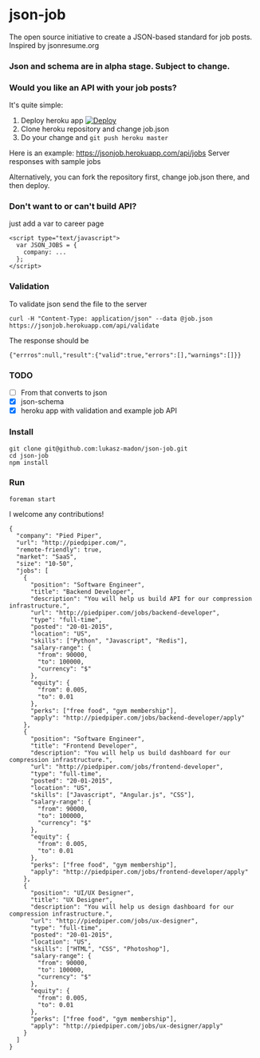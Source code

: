 # json-job

The open source initiative to create a JSON-based standard for job posts. Inspired by jsonresume.org

### Json and schema are in alpha stage. Subject to change.

### Would you like an API with your job posts?

It's quite simple:

1. Deploy heroku app [![Deploy](https://www.herokucdn.com/deploy/button.png)](https://heroku.com/deploy)
1. Clone heroku repository and change job.json
1. Do your change and `git push heroku master`

Here is an example:
https://jsonjob.herokuapp.com/api/jobs
Server responses with sample jobs

Alternatively, you can fork the repository first, change job.json there, and then deploy.

### Don't want to or can't build API?

just add a var to career page

```
<script type="text/javascript">
  var JSON_JOBS = {
  	company: ...
  }; 
</script>
```

### Validation

To validate json send the file to the server
```
curl -H "Content-Type: application/json" --data @job.json https://jsonjob.herokuapp.com/api/validate
```
The response should be
```
{"errros":null,"result":{"valid":true,"errors":[],"warnings":[]}}
```

### TODO
- [ ] From that converts to json
- [x] json-schema
- [x] heroku app with validation and example job API

### Install

```
git clone git@github.com:lukasz-madon/json-job.git
cd json-job
npm install
```

### Run

```foreman start```

I welcome any contributions!

```
{
  "company": "Pied Piper",
  "url": "http://piedpiper.com/",
  "remote-friendly": true,
  "market": "SaaS",
  "size": "10-50",
  "jobs": [
    {
      "position": "Software Engineer",
      "title": "Backend Developer",
      "description": "You will help us build API for our compression infrastructure.",
      "url": "http://piedpiper.com/jobs/backend-developer",
      "type": "full-time",
      "posted": "20-01-2015",
      "location": "US",
      "skills": ["Python", "Javascript", "Redis"],
      "salary-range": {
        "from": 90000,
        "to": 100000,
        "currency": "$"
      },
      "equity": {
        "from": 0.005,
        "to": 0.01
      },
      "perks": ["free food", "gym membership"],
      "apply": "http://piedpiper.com/jobs/backend-developer/apply"
    },
    {
      "position": "Software Engineer",
      "title": "Frontend Developer",
      "description": "You will help us build dashboard for our compression infrastructure.",
      "url": "http://piedpiper.com/jobs/frontend-developer",
      "type": "full-time",
      "posted": "20-01-2015",
      "location": "US",
      "skills": ["Javascript", "Angular.js", "CSS"],
      "salary-range": {
        "from": 90000,
        "to": 100000,
        "currency": "$"
      },
      "equity": {
        "from": 0.005,
        "to": 0.01
      },
      "perks": ["free food", "gym membership"],
      "apply": "http://piedpiper.com/jobs/frontend-developer/apply"
    },
    {
      "position": "UI/UX Designer",
      "title": "UX Designer",
      "description": "You will help us design dashboard for our compression infrastructure.",
      "url": "http://piedpiper.com/jobs/ux-designer",
      "type": "full-time",
      "posted": "20-01-2015",
      "location": "US",
      "skills": ["HTML", "CSS", "Photoshop"],
      "salary-range": {
        "from": 90000,
        "to": 100000,
        "currency": "$"
      },
      "equity": {
        "from": 0.005,
        "to": 0.01
      },
      "perks": ["free food", "gym membership"],
      "apply": "http://piedpiper.com/jobs/ux-designer/apply"
    }
  ]
}
```
